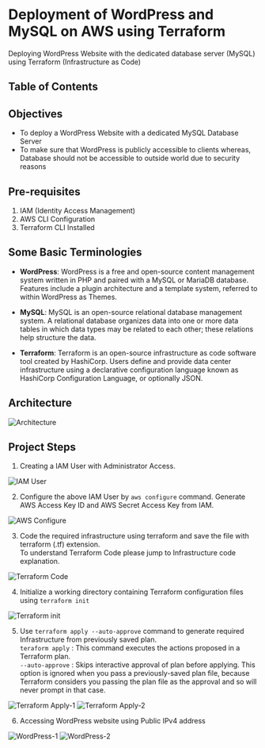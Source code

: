 # Deployment of WordPress and MySQL on AWS using Terraform
Deploying WordPress Website with the dedicated database server (MySQL) using Terraform (Infrastructure as Code)

## Table of Contents


## Objectives
- To deploy a WordPress Website with a dedicated MySQL Database Server
- To make sure that WordPress is publicly accessible to clients whereas, Database should not be accessible to outside world due to security reasons

## Pre-requisites 
1. IAM (Identity Access Management)
2. AWS CLI Configuration
3. Terraform CLI Installed

## Some Basic Terminologies 
- **WordPress**: WordPress is a free and open-source content management system written in PHP and paired with a MySQL or MariaDB database. Features include a plugin architecture and a template system, referred to within WordPress as Themes.

- **MySQL**: MySQL is an open-source relational database management system. A relational database organizes data into one or more data tables in which data types may be related to each other; these relations help structure the data.

- **Terraform**: Terraform is an open-source infrastructure as code software tool created by HashiCorp. Users define and provide data center infrastructure using a declarative configuration language known as HashiCorp Configuration Language, or optionally JSON.

## Architecture
![Architecture](/Images/Architecture%20Design.png)

## Project Steps
1. Creating a IAM User with Administrator Access.

![IAM User](/Images/Creating%20IAM%20User.png)


2. Configure the above IAM User by `aws configure` command.  Generate AWS Access Key ID and AWS Secret Access Key from IAM.

![AWS Configure](/Images/Configure%20User.png)


3. Code the required infrastructure using terraform and save the file with terraform (.tf) extension. 
<br>To understand Terraform Code please jump to Infrastructure code explanation.

![Terraform Code](/Images/Coding%20the%20Infrastructure.png)


4. Initialize a working directory containing Terraform configuration files using `terraform init`

![Terraform init](/Images/Terraform%20init.png)

5. Use `terraform apply --auto-approve` command to generate required Infrastructure from previously saved plan.
<br>`teraform apply` : This command executes the actions proposed in a Terraform plan.
<br>`--auto-approve` : Skips interactive approval of plan before applying. This option is ignored when you pass a previously-saved plan file, because Terraform considers you passing the plan file as the approval and so will never prompt in that case.

![Terraform Apply-1](/Images/Terraform%20Apply-1.png)
![Terraform Apply-2](/Images/Terraform%20Apply-2.png)

6. Accessing WordPress website using Public IPv4 address

![WordPress-1](/Images/Accessing%20WordPress-1.png)
![WordPress-2](/Images/Accessing%20WordPress-2.png)
